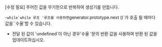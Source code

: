 [수정 필요]
주어진 값을 무기한으로 반복하여 생성기를 만듭니다.

-``while`while 루프 '루프를 사용하면``generator.prototype.next ()`가 호출 될 때마다 값을``수율'할 수 있습니다.
- 전달 된 값이 'undefined`이 아닌 경우'수율 '문의 반환 값을 사용하여 반환 된 값을 업데이트하십시오.